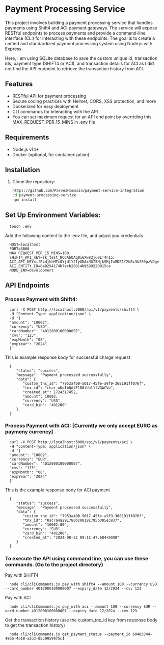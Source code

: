# Payment Processing Service

This project involves building a payment processing service that handles payments using Shift4 and ACI payment gateways. The service will expose RESTful endpoints to process payments and provide a command-line interface (CLI) for interacting with these endpoints. The goal is to create a unified and standardized payment processing system using Node.js with Express.

Here, I am using SQLite database to save the custom unique id, transaction ids, payment type (SHIFT4 or ACI), and transaction details for ACI as I did not find the API endpoint to retrieve the transaction history from ACI.

## Features
- RESTful API for payment processing
- Secure coding practices with Helmet, CORS, XSS protection, and more
- Dockerized for easy deployment
- CLI commands for interacting with the API
- You can set maximum request for an API end point by overriding this MAX_REQUEST_PER_15_MINS in .env file

## Requirements
- Node.js v14+
- Docker (optional, for containerization)

## Installation
1. Clone the repository:
   ```bash
   https://github.com/ParvezHossain/payment-service-integration
   cd payment-processing-service
   npm install

## Set Up Environment Variables:

      touch .env

Add the following content to the .env file, and adjust you credentials

      HOST=localhost 
      PORT=3000
      MAX_REQUEST_PER_15_MINS=100
      SHIFT4_API_KEY=sk_test_NC6AbQAq0i6Xw82ju0LT4n15:
      ACI_API_KEY=ifE4djkhMTc0YjdlY2IyODAxNGI5Njk5MjIwMDE1Y2N8c3k2S0pzVDg=
      ACI_ENTITY_ID=8a8294174b7ecb28014b9699220015ca
      NODE_ENV=development


## API Endpoints

### Process Payment with Shift4: 
      
      curl -X POST http://localhost:3000/api/v1/payments/shift4 \
      -H "Content-Type: application/json" \
      -d '{
      "amount": "10002",
      "currency": "USD",
      "cardNumber": "4012000100000007", 
      "cvv": "123",
      "expMonth": "08",
      "expYear": "2024"
      }'


This is example response body for successful charge request

      {
         "status": "success",
         "message": "Payment processed successfully",
         "data": {
            "custom_tnx_id": "7953a400-5017-45fe-a9f9-368191ff076f",
            "tnx_id": "char_wUoIbQdtE1D0iUnl1lVGACVo",
            "created_at": 1724317452,
            "amount": 10002,
            "currency": "USD",
            "card_bin": "401200"
         }
      }

### Process Payment with ACI: [Currently we only accept EURO as paymeny currency]

      curl -X POST http://localhost:3000/api/v1/payments/aci \
      -H "Content-Type: application/json" \
      -d '{
      "amount": "10002",
      "currency": "EUR",
      "cardNumber": "4012000100000007", 
      "cvv": "123",
      "expMonth": "08",
      "expYear": "2024"
      }'

This is the example response body for ACI payment

      {
         "status": "success",
         "message": "Payment processed successfully",
         "data": {
            "custom_tnx_id": "7953a400-5017-45fe-a9f9-368191ff076f",
            "tnx_id": "8ac7a4a291780bc00191795b395e3937",
            "amount": "10002.00",
            "currency": "EUR",
            "card_bin": "401200",
            "created_at": "2024-08-22 09:11:47.684+0000"
         }
      }

### To execute the API using command line, you can use these commands. (Go to the project directory)

Pay with SHIFT4


      node cli/cliCommands.js pay_with shift4 --amount 100 --currency USD --card_number 4012000100000007 --expiry_date 12/2024 --cvv 123

Pay with ACI

      node cli/cliCommands.js pay_with aci --amount 100 --currency EUR --card_number 4012000100000007 --expiry_date 12/2024 --cvv 123

Get the transaction history (use the custom_tnx_id key from response body to get the transaction history)

      node cli/cliCommands.js get_payment_status --payment_id 60483844-4865-4e10-a3d3-05c9959975c1